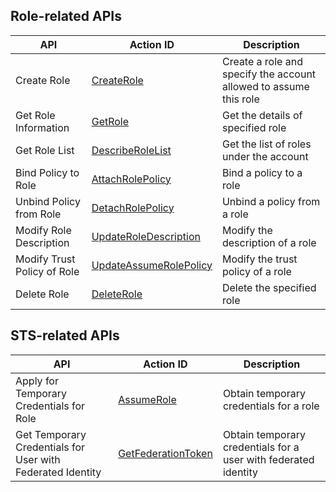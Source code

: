 ## Role-related APIs

| API | Action ID | Description |
| ------------ | ------------ | ------------ |
| Create Role | [CreateRole](/document/product/598/13886) | Create a role and specify the account allowed to assume this role |
| Get Role Information | [GetRole](/document/product/598/13888) | Get the details of specified role |
| Get Role List | [DescribeRoleList](/document/product/598/13887) | Get the list of roles under the account |
| Bind Policy to Role | [AttachRolePolicy](/document/product/598/13889) | Bind a policy to a role |
| Unbind Policy from Role | [DetachRolePolicy](/document/product/598/13890) | Unbind a policy from a role |
| Modify Role Description | [UpdateRoleDescription](/document/product/598/13891) | Modify the description of a role |
| Modify Trust Policy of Role | [UpdateAssumeRolePolicy](/document/product/598/13892) | Modify the trust policy of a role |
| Delete Role | [DeleteRole](/document/product/598/13893) | Delete the specified role |

## STS-related APIs

| API | Action ID | Description |
| ------------ | ------------ | ------------ |
| Apply for Temporary Credentials for Role | [AssumeRole](/document/product/598/13895) | Obtain temporary credentials for a role |
| Get Temporary Credentials for User with Federated Identity | [GetFederationToken](/document/product/598/13896) | Obtain temporary credentials for a user with federated identity |


